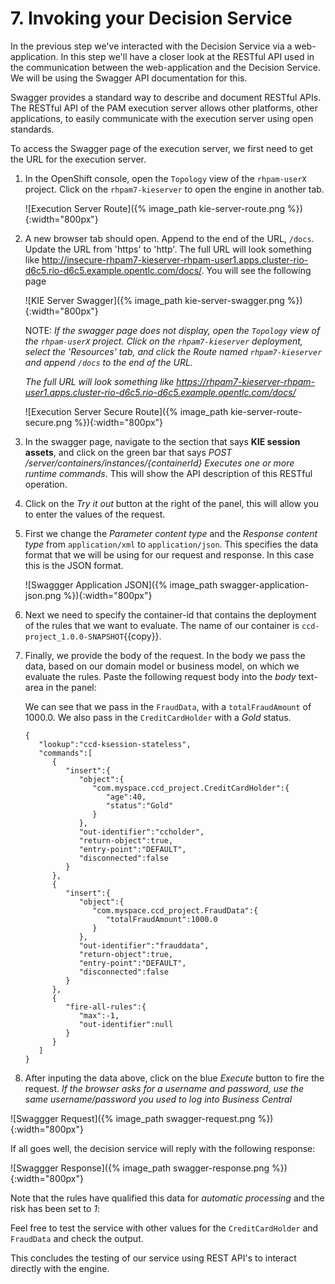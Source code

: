 # 7. Invoking your Decision Service

In the previous step we've interacted with the Decision Service via a web-application. In this step we'll have a closer look at the RESTful API used in the communication between the web-application and the Decision Service. We will be using the Swagger API documentation for this.

Swagger provides a standard way to describe and document RESTful APIs. The RESTful API of the PAM execution server allows other platforms, other applications, to easily communicate with the execution server using open standards.

To access the Swagger page of the execution server, we first need to get the URL for the execution server.

1. In the OpenShift console, open the `Topology` view of the `rhpam-userX` project. Click on the `rhpam7-kieserver` to open the engine in another tab.

    ![Execution Server Route]({% image_path kie-server-route.png %}){:width="800px"}

2. A new browser tab should open. Append to the end of the URL, `/docs`. Update the URL from 'https' to 'http'. The full URL will look something like http://insecure-rhpam7-kieserver-rhpam-user1.apps.cluster-rio-d6c5.rio-d6c5.example.opentlc.com/docs/. You will see the following page

    ![KIE Server Swagger]({% image_path kie-server-swagger.png %}){:width="800px"}
    
     NOTE: _If the swagger page does not display, open the `Topology` view of the `rhpam-userX` project. Click on the `rhpam7-kieserver` deployment, select the   'Resources' tab, and click the Route named `rhpam7-kieserver` and append `/docs` to the end of the URL._

    _The full URL will look something like  https://rhpam7-kieserver-rhpam-user1.apps.cluster-rio-d6c5.rio-d6c5.example.opentlc.com/docs/_
    
    ![Execution Server Secure Route]({% image_path kie-server-route-secure.png %}){:width="800px"}

3. In the swagger page, navigate to the section that says **KIE session assets**, and click on the green bar that says *POST /server/containers/instances/{containerId} Executes one or more runtime commands*. This will show the API description of this RESTful operation.

4. Click on the *Try it out* button at the right of the panel, this will allow you to enter the values of the request.

5. First we change the *Parameter content type* and the *Response content type* from `application/xml` to `application/json`. This specifies the data format that we will be using for our request and response. In this case this is the JSON format.

    ![Swaggger Application JSON]({% image_path swagger-application-json.png %}){:width="800px"}

6. Next we need to specify the container-id that contains the deployment of the rules that we want to evaluate. The name of our container is `ccd-project_1.0.0-SNAPSHOT`{{copy}}.

7. Finally, we provide the body of the request. In the body we pass the data, based on our domain model or business model, on which we evaluate the rules. Paste the following request body into the *body* text-area in the panel:

    We can see that we pass in the `FraudData`, with a `totalFraudAmount` of 1000.0. We also pass in the `CreditCardHolder` with a *Gold* status.

    ```
    {  
       "lookup":"ccd-ksession-stateless",
       "commands":[  
          {  
             "insert":{  
                "object":{  
                   "com.myspace.ccd_project.CreditCardHolder":{  
                      "age":40,
                      "status":"Gold"
                   }
                },
                "out-identifier":"ccholder",
                "return-object":true,
                "entry-point":"DEFAULT",
                "disconnected":false
             }
          },
          {  
             "insert":{  
                "object":{  
                   "com.myspace.ccd_project.FraudData":{  
                      "totalFraudAmount":1000.0
                   }
                },
                "out-identifier":"frauddata",
                "return-object":true,
                "entry-point":"DEFAULT",
                "disconnected":false
             }
          },
          {  
             "fire-all-rules":{  
                "max":-1,
                "out-identifier":null
             }
          }
       ]
    }
    ```

8. After inputing the data above, click on the blue *Execute* button to fire the request.
    _If the browser asks for a username and password, use the same username/password you used to log into Business Central_

  ![Swaggger Request]({% image_path swagger-request.png %}){:width="800px"}

  If all goes well, the decision service will reply with the following response:

  ![Swaggger Response]({% image_path swagger-response.png %}){:width="800px"}

Note that the rules have qualified this data for *automatic processing* and the risk has been set to *1*:

Feel free to test the service with other values for the `CreditCardHolder` and `FraudData` and check the output.

This concludes the testing of our service using REST API's to interact directly with the engine.
